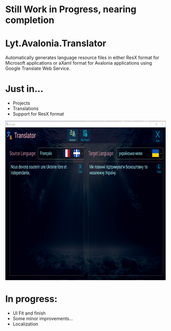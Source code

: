 # Still Work in Progress, nearing completion 

# Lyt.Avalonia.Translator
Automatically generates language resource files in either ResX format for Microsoft applications or 
aXaml format for Avalonia applications using Google Translate Web Service. 

# Just in...

- Projects
- Translations 
- Support for ResX format 

<p align="left"><img src="Screenshots\InteractiveTranslator.png" height="500"/>

# In progress: 

- UI Fit and finish 
- Some minor improvements... 
- Localization 
